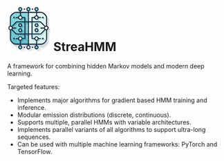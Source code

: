 # <img src="./misc/streaHMM_logo.png" width="100"> StreaHMM

A framework for combining hidden Markov models and modern deep learning.

Targeted features:

- Implements major algorithms for gradient based HMM training and inference.
- Modular emission distributions (discrete, continuous).
- Supports multiple, parallel HMMs with variable architectures.
- Implements parallel variants of all algorithms to support ultra-long sequences.
- Can be used with multiple machine learning frameworks: PyTorch and TensorFlow.

